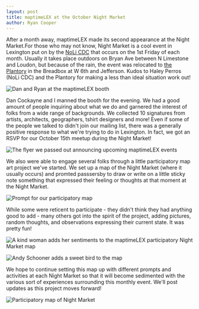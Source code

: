 ```yaml
---
layout: post
title: maptimeLEX at the October Night Market
author: Ryan Cooper
---
```


After a month away, maptimeLEX made its second appearance at the Night Market.For those who may not know, Night Market is a cool event in Lexington put on by the [NoLi CDC](http://nolicdc.com/) that occurs on the 1st Friday of each month. Usually it takes place outdoors on Bryan Ave between N Limestone and Loudon, but because of the rain, the event was relocated to [the Plantory](http://plantory.org/) in the Breadbox at W 6th and Jefferson. Kudos to Haley Perros (NoLi CDC) and the Plantory for making a less than ideal situation work out!

![Dan and Ryan at the maptimeLEX booth](http://maptime.github.io/lexington/img/nightmarket_20141003_danryan-web.jpg)

Dan Cockayne and I manned the booth for the evening. We had a good amount of people inquiring about what we do and garnered the interest of folks from a wide range of backgrounds. We collected 10 signatures from artists, architects, geographers, tshirt designers and more! Even if some of the people we talked to didn't join our mailing list, there was a generally positive response to what we're trying to do in Lexington. In fact, we got an RSVP for our October 15th meetup during the Night Market!

![The flyer we passed out announcing upcoming maptimeLEX events](http://maptime.github.io/lexington/img/mtl_flyer_201410-single.png)

We also were able to engage several folks through a little participatory map art project we've started. We set up a map of the Night Market (where it usually occurs) and promted passsersby to draw or write on a little sticky note something that expressed their feeling or thoughts at that moment at the Night Market.

![Prompt for our participatory map](http://maptime.github.io/lexington/img/nightmarket_20141003_prompt-web.jpg)

While some were reticent to participate - they didn't think they had anything good to add - many others got into the spirit of the project, adding pictures, random thoughts, and observations expressing their current state. It was pretty fun!

![A kind woman adds her sentiments to the maptimeLEX participatory Night Market map](http://maptime.github.io/lexington/img/nightmarket_20141003_woman-web.jpg)

![Andy Schooner adds a sweet bird to the map](http://maptime.github.io/lexington/img/nightmarket_20141003_andy-web.jpg)

We hope to continue setting this map up with different prompts and activities at each Night Market so that it will become sedimented with the various sort of experiences surrounding this monthly event. We'll post updates as this project moves forward!

![Participatory map of Night Market](http://maptime.github.io/lexington/img/nightmarket_20141003_map.JPG)
